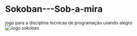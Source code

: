 # Sokoban---Sob-a-mira
jogo para a disciplina tecnicas de programação usando alegro
![Jogo sokoban](https://i.imgur.com/yBX5mxp.png)
